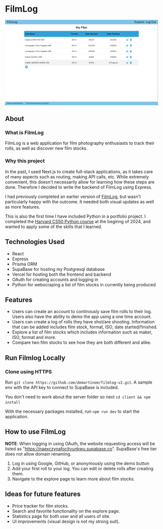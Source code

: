# FilmLog

![Log example](client/public/sample.jpg)
## About

### What is FilmLog
FilmLog is a web application for film photography enthusiasts to track their rolls, as well as discover new film stocks.

### Why this project
In the past, I  used Next.js to create full-stack applications, as it takes care of many aspects such as routing, making API calls, etc. While extremely convenient, this doesn't necessarily allow for learning how these steps are done. Therefore I decided to write the backend of FilmLog using Express.

I had previously completed an earlier version of [FilmLog](https://github.com/demartinom/film-log), but wasn't particularly happy with the outcome. It needed both visual updates as well as more features.

This is also the first time I have included Python in a portfolio project. I completed the [Harvard CS50 Python course](https://cs50.harvard.edu/python/2022/) at the beginng of 2024, and wanted to apply some of the skills that I learned.

## Technologies Used
- React
- Express
- Prisma ORM
- SupaBase for hosting my Postgresql database
- Vercel for hosting both the frontend and backend
- OAuth for creating accounts and logging in
- Python for webscraping a list of film stocks in currently being produced

## Features
- Users can create an account to continously save film rolls to their log. Users also have the ability to demo the app using a one time account.
- Users can create a log of rolls they have shot/are shooting. Information that can be added includes film stock, format, ISO, date started/finished.
- Explore a list of film stocks which includes information such as maker, ISO, format and more.
- Compare two film stocks to see how they are both different and alike.

## Run Filmlog Locally

### Clone using HTTPS

Run `git clone https://github.com/demartinom/filmlog-v2.git`. A sample env with the API key to connect to SupaBase is included.

You don't need to work about the server folder so next `cd client && npm install`

With the necessary packages installed, run `npm run dev` to start the application.

## How to use FilmLog

**NOTE**: When logging in using OAuth, the website requesting access will be listed as "https://naexczynafocityunkwu.supabase.co". SupaBase's free tier does not allow domain renaming.
 
1. Log in using Google, GitHub, or anonymously using the demo button
2. Add your first roll to your log. You can edit or delete rolls after creating them.
3. Navigate to the explore page to learn more about film stocks.

## Ideas for future features
- Price tracker for film stocks.
- Search and favorite functionality on the explore page.
- Statistics page for both user and all users of site.
- UI improvements (visual design is not my strong suit).
